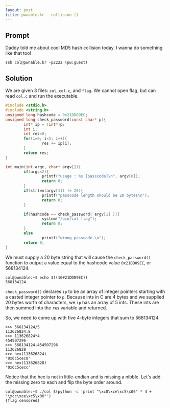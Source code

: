 ```yaml
---
layout: post
title: pwnable.kr - collision ()
---
```


## Prompt
Daddy told me about cool MD5 hash collision today.
I wanna do something like that too!

`ssh col@pwnable.kr -p2222 (pw:guest)`

## Solution
We are given 3 files: `col`, `col.c`, and `flag`. We cannot open flag, but can read `col.c` and run the executable.
```c
#include <stdio.h>
#include <string.h>
unsigned long hashcode = 0x21DD09EC;
unsigned long check_password(const char* p){
        int* ip = (int*)p;
        int i;
        int res=0;
        for(i=0; i<5; i++){
                res += ip[i];
        }
        return res;
}

int main(int argc, char* argv[]){
        if(argc<2){
                printf("usage : %s [passcode]\n", argv[0]);
                return 0;
        }
        if(strlen(argv[1]) != 20){
                printf("passcode length should be 20 bytes\n");
                return 0;
        }

        if(hashcode == check_password( argv[1] )){
                system("/bin/cat flag");
                return 0;
        }
        else
                printf("wrong passcode.\n");
        return 0;
}
```

We must supply a 20 byte string that will cause the `check_password()` function to output a value equal to the hashcode value `0x21DD09EC`, or 568134124.

```
col@pwnable:~$ echo $((16#21DD09EC))
568134124
```

`check_password()` declares `ip` to be an array of integer pointers starting with a casted integer pointer to `p`. Because ints in C are 4 bytes and we supplied 20 bytes worth of characters, we `ip` has an array of 5 ints. These ints are then summed into the `res` variable and returned.

So, we need to come up with five 4-byte integers that sum to 568134124.

```python3
>>> 568134124/5
113626824.8
>>> 113626824*4
454507296
>>> 568134124-454507296
113626828
>>> hex(113626824)
'0x6c5cec8'
>>> hex(113626828)
'0x6c5cecc'
```
Notice that the hex is not in little-endian and is missing a nibble. Let's add the missing zero to each and flip the byte order around.

```
col@pwnable:~$ ./col $(python -c 'print "\xc8\xce\xc5\x06" * 4 + "\xcc\xce\xc5\x06"')
{flag censored}
```